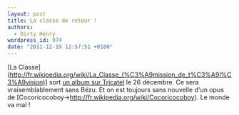 ```yaml
---
layout: post
title: La classe de retour !
authors:
  - Dirty Henry
wordpress_id: 974
date: "2011-12-19 12:57:51 +0100"
---
```


[La
Classe](http://fr.wikipedia.org/wiki/La_Classe_(%C3%A9mission_de_t%C3%A9l%C3%A9vision)]
sort [un album sur Tricatel](http://www.tricatel.com/) le 26 décembre. Ce sera
vraisemblablement sans Bézu. Et on est toujours sans nouvelle d'un opus de
[Cocoricocoboy->http://fr.wikipedia.org/wiki/Cocoricocoboy). Le monde va mal !
